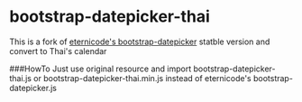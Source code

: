 # bootstrap-datepicker-thai
This is a fork of [eternicode's bootstrap-datepicker](https://github.com/eternicode/bootstrap-datepicker) statble version and convert to Thai's calendar

###HowTo
Just use original resource and import bootstrap-datepicker-thai.js or bootstrap-datepicker-thai.min.js instead of eternicode's bootstrap-datepicker.js
